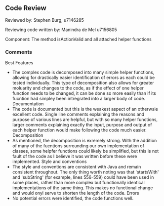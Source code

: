 ## Code Review

Reviewed by: Stephen Burg, u7146285

Reviewing code written by: Manindra de Mel u7156805

Component: The method isActionValid and all attached helper functions

### Comments 
Best Features
- The complex code is decomposed into many simple helper functions, allowing for drastically easier identification of errors as each could be tested individually. This type of decomposition also allows for greater moluarity and changes to the code, as if the effect of one helper function needs to be changed, it can be done so more easily than if its fucntion had simpley been intregrated into a larger body of code.
Documentation
- The code is documented but this is the weakest aspect of an otherwsie excellent code. Single line comments explaining the reasons and purpose of various lines are helpful, but with so many helper functions, larger comments explaining exactly the input, purpose and output of each helper function would make following the code much easier.
Decomposition
- As mentioned, the decomposition is exremely strong. With the addition of many of the fucntions surrounding our own implementation of classes, some helpfer functions could likely be simplified, but this is not fault of the code as I believe it was written before these were implemented.
Style and conventions
- The style and conventions are consistent with Java and remain consistent throughout. The only thing worth noting was that 'startsWith' and 'subString' (for example, lines 556-559) could have been used in some places, rather than more complex but functionally identical implementations of the same thing. This makes no functional change and would onyl serve to shorten the length of the code.
Errors
- No potential errors were identified, the code functions well.
<write your comments here>


